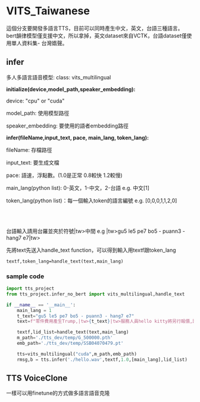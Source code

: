 # VITS_Taiwanese
這個分支要開發多語言TTS，目前可以同時產生中文，英文，台語三種語言。
bert韻律模型僅支援中文，所以拿掉，英文dataset來自VCTK，台語dataset僅使用單人資料集-
台灣媠聲。



## infer

多人多語言語音模型: class: vits_multilingual


**initialize(device,model_path,speaker_embedding):** 
 
device: "cpu" or "cuda"  

model_path: 使用模型路徑

speaker_embedding: 要使用的語者embedding路徑

**infer(fileName,input_text, pace, main_lang, token_lang):** 

fileName: 存檔路徑  

input_text: 要生成文檔  

pace: 語速，浮點數。(1.0是正常 0.8較快 1.2較慢) 

main_lang(python list): 0-英文，1-中文，2-台語 e.g. 中文[1]

token_lang(python list)：每一個輸入token的語言編號 e.g. [0,0,0,1,1,2,0]

<br>
<br>

台語輸入請用台羅並夾於符號|tw>中間 e.g |tw>gu5 le5 pe7 bo5 - puann3 - hang7 e7|tw>

先將text先送入handle_text function，可以得到輸入用textf跟token_lang

```
textf,token_lang=handle_text(text,main_lang)
```

### sample code

```python
import tts_project
from tts_project.infer_no_bert import vits_multilingual,handle_text

if __name__ == '__main__':
	main_lang = 1
	t_text="gu5 le5 pe7 bo5 - puann3 - hang7 e7"
	text=f"零件費用產生Trump,|tw>{t_text}|tw>服務人員hello kitty將另行報價,請問您遠東A棟B棟C棟接受嗎?"

	textf,lid_list=handle_text(text,main_lang)
	m_path='./tts_dev/temp/G_500000.pth'
	emb_path='./tts_dev/temp/SSB04070479.pt'

	tts=vits_multilingual("cuda",m_path,emb_path)    
	rmsg,b = tts.infer('./hello.wav',textf,1.0,[main_lang],lid_list)


```


## TTS VoiceClone

一樣可以用finetune的方式做多語言語音克隆

